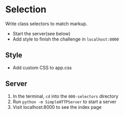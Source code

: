 # Selection
Write class selectors to match markup.

* Start the server(see below)
* Add style to finish the challenge in `localhost:8000`


## Style
* Add custom CSS to app.css

## Server
1. In the terminal, `cd` into the `000-selectors` directory
1. Run `python -m SimpleHTTPServer` to start a server
1. Visit localhost:8000 to see the index page
